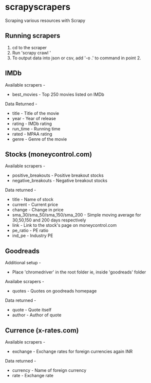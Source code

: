 # scrapyscrapers
Scraping various resources with Scrapy

## Running scrapers
1. cd to the scraper
2. Run 'scrapy crawl <scrapername>'
3. To output data into json or csv, add '-o <filename>.<extension>' to command in point 2.

## IMDb
Available scrapers - 
* best_movies - Top 250 movies listed on IMDb

Data Returned - 
* title - Title of the movie
* year - Year of release
* rating - IMDb rating
* run_time - Running time
* rated - MPAA rating
* genre - Genre of the movie

## Stocks (moneycontrol.com)
Available scrapers - 
* positive_breakouts - Positive breakout stocks
* negative_breakouts - Negative breakout stocks

Data returned - 
* title - Name of stock
* current - Current price
* change - Change in price 
* sma_30/sma_50/sma_150/sma_200 - Simple moving average for 30,50,150 and 200 days respectively
* link - Link to the stock's page on moneycontrol.com
* pe_ratio - PE ratio
* ind_pe - Industry PE

## Goodreads
Additional setup - 
* Place 'chromedriver' in the root folder ie, inside 'goodreads' folder

Availabe scrapers - 
* quotes - Quotes on goodreads homepage

Data returned - 
* quote - Quote itself
* author - Author of quote

## Currence (x-rates.com)
Available scrapers - 
* exchange - Exchange rates for foreign currencies again INR

Data returned - 
* currency - Name of foreign currency
* rate - Exchange rate
